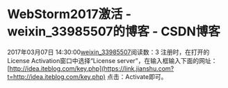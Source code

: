 # WebStorm2017激活 - weixin_33985507的博客 - CSDN博客
2017年03月07日 14:30:00[weixin_33985507](https://me.csdn.net/weixin_33985507)阅读数：3
注册时，在打开的License Activation窗口中选择“License server”，在输入框输入下面的网址：
[http://idea.iteblog.com/key.php](https://link.jianshu.com?t=http://idea.iteblog.com/key.php)
点击：Activate即可。
